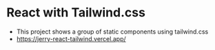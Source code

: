 # React with Tailwind.css

- This project shows a group of static components using tailwind.css
- https://jerry-react-tailwind.vercel.app/

